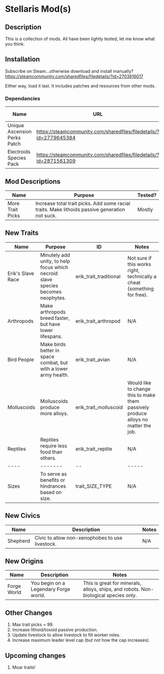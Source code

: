 # Stellaris Mod(s)

## Description

This is a collection of mods.  All have been lightly tested, let me know what you think.

## Installation

Subscribe on Steam...otherwise download and install manually? <https://steamcommunity.com/sharedfiles/filedetails/?id=2703916017>

Either way, load it last.  It includes patches and resources from other mods.

### Dependancies

Name | URL | Resources Used/Modified
---- | --- | -----------------------
Unique Ascension Perks Patch | <https://steamcommunity.com/sharedfiles/filedetails/?id=2779645384> | Legendary Forge (used for origin, fixed district not adding buildings)
Electroids Species Pack | <https://steamcommunity.com/sharedfiles/filedetails/?id=2871561309> | elec_aurora_habitat_bh (allow it to work w/ white holes)

## Mod Descriptions

Name | Purpose | Tested?
---- | ------- | -------
More Trait Picks | Increase total trait picks.  Add some racial traits. Make lithoids passive generation not suck. | Mostly

## New Traits

Name | Purpose | ID | Notes
---- | ------- | -- | -----
Erik's Slave Race | Minutely add unity, to help focus which necroid slave species becomes neophytes. | erik_trait_traditional | Not sure if this works right, technically a cheat (something for free).
Arthropods | Make arthropods breed faster, but have lower lifespans. | erik_trait_arthropod | N/A
Bird People | Make birds better in space combat, but with a lower army health. | erik_trait_avian | N/A
Molluscoids | Molluscoids produce more alloys. | erik_trait_molluscoid | Would like to change this to make them passively produce alloys no matter the job.
Reptiles | Reptiles require less food than others. | erik_trait_reptile | N/A
---- | ------- | -- | -----
Sizes | To serve as benefits or hindrances based on size. | trait_SIZE_TYPE | N/A

## New Civics

Name | Description | Notes
---- | ----------- | -----
Shepherd | Civic to allow non-xenophobes to use livestock. | N/A

## New Origins

Name | Description | Notes
---- | ----------- | -----
Forge World | You begin on a Legendary Forge world. | This is great for minerals, alloys, ships, and robots.  Non-biological species only.

## Other Changes

1. Max trait picks = 99.
1. Increase lithoid/toxoid passive production.
1. Update livestock to allow livestock to fill worker roles.
1. Increase maximum leader level cap (but not how the cap increases).

## Upcoming changes

1. Moar traits!
